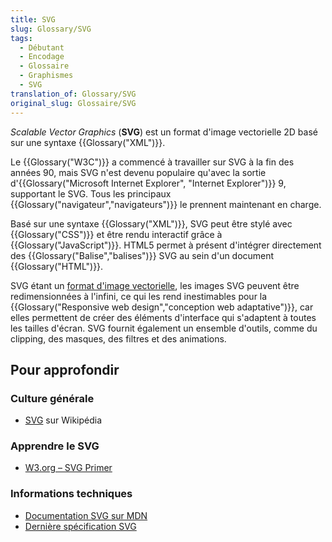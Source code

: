 ```yaml
---
title: SVG
slug: Glossary/SVG
tags:
  - Débutant
  - Encodage
  - Glossaire
  - Graphismes
  - SVG
translation_of: Glossary/SVG
original_slug: Glossaire/SVG
---
```

_Scalable Vector Graphics_ (**SVG**) est un format d'image vectorielle 2D basé sur une syntaxe {{Glossary("XML")}}.

Le {{Glossary("W3C")}} a commencé à travailler sur SVG à la fin des années 90, mais SVG n'est devenu populaire qu'avec la sortie d'{{Glossary("Microsoft Internet Explorer", "Internet Explorer")}} 9, supportant le SVG. Tous les principaux {{Glossary("navigateur","navigateurs")}} le prennent maintenant en charge.

Basé sur une syntaxe {{Glossary("XML")}}, SVG peut être stylé avec {{Glossary("CSS")}} et être rendu interactif grâce à {{Glossary("JavaScript")}}. HTML5 permet à présent d'intégrer directement des {{Glossary("Balise","balises")}} SVG au sein d'un document {{Glossary("HTML")}}.

SVG étant un [format d'image vectorielle](http://fr.wikipedia.org/wiki/Image_vectorielle), les images SVG peuvent être redimensionnées à l'infini, ce qui les rend inestimables pour la {{Glossary("Responsive web design","conception web adaptative")}}, car elles permettent de créer des éléments d'interface qui s'adaptent à toutes les tailles d'écran. SVG fournit également un ensemble d'outils, comme du clipping, des masques, des filtres et des animations.

## Pour approfondir

### Culture générale

- [SVG](https://fr.wikipedia.org/wiki/Scalable_Vector_Graphics) sur Wikipédia

### Apprendre le SVG

- [W3.org – SVG Primer](https://www.w3.org/Graphics/SVG/IG/resources/svgprimer.html)

### Informations techniques

- [Documentation SVG sur MDN](/fr/docs/Web/SVG)
- [Dernière spécification SVG](http://www.w3.org/TR/SVG/)
